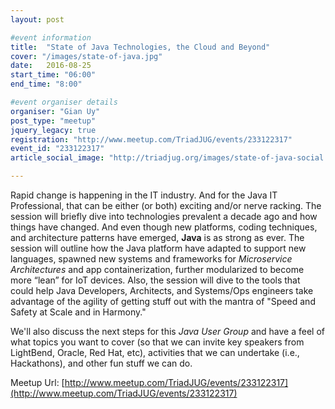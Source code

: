 ```yaml
---
layout: post

#event information
title:  "State of Java Technologies, the Cloud and Beyond"
cover: "/images/state-of-java.jpg"
date:   2016-08-25
start_time: "06:00"
end_time: "8:00"

#event organiser details
organiser: "Gian Uy"
post_type: "meetup"
jquery_legacy: true
registration: "http://www.meetup.com/TriadJUG/events/233122317"
event_id: "233122317"
article_social_image: "http://triadjug.org/images/state-of-java-social.jpg"

---
```


Rapid change is happening in the IT industry. And for the Java IT Professional, that can be either (or both) exciting and/or nerve racking. The session will briefly dive into technologies prevalent a decade ago and how things have changed. And even though new platforms, coding techniques, and architecture patterns have emerged, **Java** is as strong as ever. The session will outline how the Java platform have adapted to support new languages, spawned new systems and frameworks for _Microservice Architectures_ and app containerization, further modularized to become more “lean” for IoT devices. Also, the session will dive to the tools that could help Java Developers, Architects, and Systems/Ops engineers take advantage of the agility of getting stuff out with the mantra of "Speed and Safety at Scale and in Harmony."

We'll also discuss the next steps for this _Java User Group_ and have a feel of what topics you want to cover (so that we can invite key speakers from LightBend, Oracle, Red Hat, etc), activities that we can undertake (i.e., Hackathons), and other fun stuff we can do.

Meetup Url: [http://www.meetup.com/TriadJUG/events/233122317](http://www.meetup.com/TriadJUG/events/233122317)

